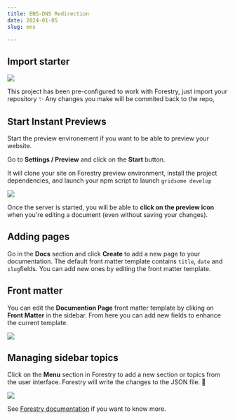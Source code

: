 ```yaml
---
title: ENS-DNS Redirection
date: 2024-01-05
slug: ens

---
```

## Import starter

[![](https://assets.forestry.io/import-to-forestryK.svg)](https://app.forestry.io/quick-start?repo=samuelhorn/jamdocs&engine=other&preview=https://res.cloudinary.com/forestry-io/image/fetch/w_400,h_300,c_fill,f_jpg/https://forestry.io/img/starters/jamdocs.png "Import to Forestry")

This project has been pre-configured to work with Forestry, just import your repository ✨
Any changes you make will be commited back to the repo,

## Start Instant Previews

Start the preview environement if you want to be able to preview your website.

Go to **Settings / Preview** and click on the **Start** button.

It will clone your site on Forestry preview environment, install the project dependencies, and launch your npm script to launch `gridsome develop`

![](/forestry-instant-previews.png)

Once the server is started, you will be able to **click on the preview icon** when you're editing a document (even without saving your changes).

## Adding pages

Go in the **Docs** section and click **Create** to add a new page to your documentation. The default front matter template contains `title`, `date` and `slug`fields. You can add new ones by editing the front matter template.

## Front matter

You can edit the **Documention Page** front matter template by cliking on **Front Matter** in the sidebar. From here you can add new fields to enhance the current template.

![](/forestry-front-matter-template.png)

## Managing sidebar topics

Click on the **Menu** section in Forestry to add a new section or topics from the user interface. Forestry will write the changes to the JSON file. 🎉

![](/forestry-sidebar-settings.png)

See [Forestry documentation](https://forestry.io/docs) if you want to know more.
